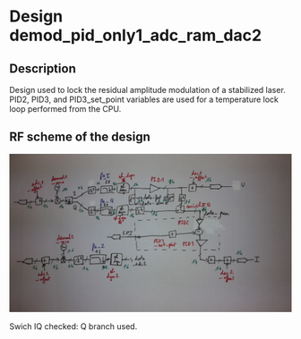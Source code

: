 # Design demod_pid_only1_adc_ram_dac2

## Description

Design used to lock the residual amplitude modulation of a stabilized laser. 
PID2, PID3, and PID3_set_point variables are used for a temperature lock loop performed from the CPU.

## RF scheme of the design  

![demod_pid_only1_adc_ram_dac2](20191129_134918_rot.jpg)

Swich IQ checked: Q branch used.
